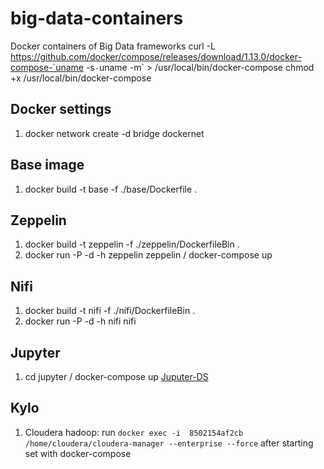 # big-data-containers
Docker containers of Big Data frameworks
curl -L https://github.com/docker/compose/releases/download/1.13.0/docker-compose-`uname -s`-`uname -m` > /usr/local/bin/docker-compose
chmod +x /usr/local/bin/docker-compose

## Docker settings
1. docker network create -d bridge dockernet

## Base image
1. docker build -t base -f ./base/Dockerfile .

## Zeppelin
1. docker build -t zeppelin -f ./zeppelin/DockerfileBin .
2. docker run -P -d  -h zeppelin zeppelin / docker-compose up

## Nifi
1. docker build -t nifi -f ./nifi/DockerfileBin .
2. docker run -P -d  -h nifi nifi


## Jupyter
1. cd jupyter / docker-compose up
[Juputer-DS](https://github.com/jupyter/docker-stacks/tree/master/datascience-notebook)


## Kylo
1. Cloudera hadoop: run `docker exec -i  8502154af2cb /home/cloudera/cloudera-manager --enterprise --force`
  after starting set with docker-compose
